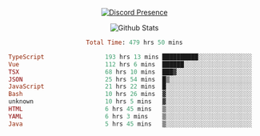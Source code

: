 <!DOCTYPE html>
<body>
<div align="center">

  [![Discord Presence](https://lanyard.cnrad.dev/api/576097150359044106)](https://discord.com/users/576097150359044106)
  
  ![Github Stats](https://github-readme-stats.vercel.app/api?username=verycrunchy&show_icons=true&theme=radical)

<!--START_SECTION:waka-->

```ruby
Total Time: 479 hrs 50 mins

TypeScript                 193 hrs 13 mins ██████████░░░░░░░░░░░░░░░   40.28 %
Vue                        112 hrs 6 mins  ██████░░░░░░░░░░░░░░░░░░░   23.37 %
TSX                        68 hrs 10 mins  ███▓░░░░░░░░░░░░░░░░░░░░░   14.21 %
JSON                       25 hrs 54 mins  █▒░░░░░░░░░░░░░░░░░░░░░░░   05.40 %
JavaScript                 21 hrs 22 mins  █░░░░░░░░░░░░░░░░░░░░░░░░   04.45 %
Bash                       10 hrs 26 mins  ▓░░░░░░░░░░░░░░░░░░░░░░░░   02.17 %
unknown                    10 hrs 5 mins   ▓░░░░░░░░░░░░░░░░░░░░░░░░   02.10 %
HTML                       6 hrs 45 mins   ▒░░░░░░░░░░░░░░░░░░░░░░░░   01.41 %
YAML                       6 hrs 3 mins    ▒░░░░░░░░░░░░░░░░░░░░░░░░   01.26 %
Java                       5 hrs 45 mins   ▒░░░░░░░░░░░░░░░░░░░░░░░░   01.20 %
```

<!--END_SECTION:waka-->
</div>
</body>
</html>

